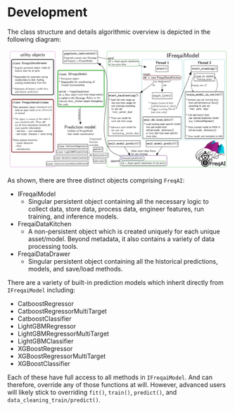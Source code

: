 # Development 

The class structure and details algorithmic overview is depicted in the following diagram: 

![image](assets/freqai_algorithm-diagram.jpg)

As shown, there are three distinct objects comprising `FreqAI`:

* IFreqaiModel
  * Singular persistent object containing all the necessary logic to collect data, store data, process data, engineer features, run training, and inference models. 
* FreqaiDataKitchen
  * A non-persistent object which is created uniquely for each unique asset/model. Beyond metadata, it also contains a variety of data processing tools. 
* FreqaiDataDrawer
  * Singular persistent object containing all the historical predictions, models, and save/load methods. 

There are a variety of built-in prediction models which inherit directly from `IFreqaiModel` including:

* CatboostRegressor
* CatboostRegressorMultiTarget
* CatboostClassifier
* LightGBMRegressor
* LightGBMRegressorMultiTarget
* LightGBMClassifier
* XGBoostRegressor
* XGBoostRegressorMultiTarget
* XGBoostClassifier

Each of these have full access to all methods in `IFreqaiModel`. And can therefore, override any of those functions at will. However, advanced users will likely stick to overriding `fit()`, `train()`, `predict()`, and `data_cleaning_train/predict()`. 
